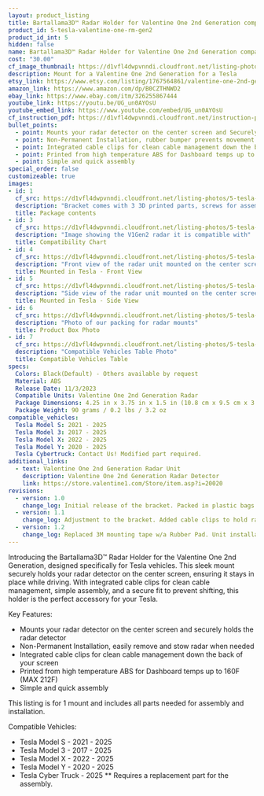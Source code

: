 ```yaml
---
layout: product_listing
title: Bartallama3D™ Radar Holder for Valentine One 2nd Generation compatible with Tesla Vehicles
product_id: 5-tesla-valentine-one-rm-gen2
product_id_int: 5
hidden: false
name: Bartallama3D™ Radar Holder for Valentine One 2nd Generation compatible with Tesla Vehicles
cost: "30.00"
cf_image_thumbnail: https://d1vfl4dwpvnndi.cloudfront.net/listing-photos/5-tesla-valentine-one-rm-gen2/0.jpg
description: Mount for a Valentine One 2nd Generation for a Tesla
etsy_link: https://www.etsy.com/listing/1767564861/valentine-one-2nd-generation-tesla-radar
amazon_link: https://www.amazon.com/dp/B0CZTHNWD2
ebay_link: https://www.ebay.com/itm/326255867444
youtube_link: https://youtu.be/UG_un0AYOsU
youtube_embed_link: https://www.youtube.com/embed/UG_un0AYOsU
cf_instruction_pdf: https://d1vfl4dwpvnndi.cloudfront.net/instruction-pdfs/Bartallama3D-Radar-Holder-Assembly-Instructions.pdf
bullet_points:
  - point: Mounts your radar detector on the center screen and Securely holds the radar detector
  - point: Non-Permanent Installation, rubber bumper prevents movement and enables easy removal for storage
  - point: Integrated cable clips for clean cable management down the back of your screen
  - point: Printed from high temperature ABS for Dashboard temps up to 160F (MAX 212F)
  - point: Simple and quick assembly
special_order: false
customizeable: true
images:
- id: 1
  cf_src: https://d1vfl4dwpvnndi.cloudfront.net/listing-photos/5-tesla-valentine-one-rm-gen2/1.jpg
  description: "Bracket comes with 3 3D printed parts, screws for assembly, a hex wrench and a alcohol cleaning pad"
  title: Package contents
- id: 3
  cf_src: https://d1vfl4dwpvnndi.cloudfront.net/listing-photos/5-tesla-valentine-one-rm-gen2/3.jpg
  description: "Image showing the V1Gen2 radar it is compatible with"
  title: Compatibility Chart
- id: 4
  cf_src: https://d1vfl4dwpvnndi.cloudfront.net/listing-photos/5-tesla-valentine-one-rm-gen2/4.jpg
  description: "Front view of the radar unit mounted on the center screen of a Tesla"
  title: Mounted in Tesla - Front View
- id: 5
  cf_src: https://d1vfl4dwpvnndi.cloudfront.net/listing-photos/5-tesla-valentine-one-rm-gen2/5.jpg
  description: "Side view of the radar unit mounted on the center screen of a Tesla"
  title: Mounted in Tesla - Side View
- id: 6
  cf_src: https://d1vfl4dwpvnndi.cloudfront.net/listing-photos/5-tesla-valentine-one-rm-gen2/6.jpg
  description: "Photo of our packing for radar mounts"
  title: Product Box Photo
- id: 7
  cf_src: https://d1vfl4dwpvnndi.cloudfront.net/listing-photos/5-tesla-valentine-one-rm-gen2/Compatible-Vehicles-Table.jpg
  description: "Compatible Vehicles Table Photo"
  title: Compatible Vehicles Table
specs:
  Colors: Black(Default) - Others available by request 
  Material: ABS
  Release Date: 11/3/2023
  Compatible Units: Valentine One 2nd Generation Radar
  Package Dimensions: 4.25 in x 3.75 in x 1.5 in (10.8 cm x 9.5 cm x 3.8cm) [HxWxD]
  Package Weight: 90 grams / 0.2 lbs / 3.2 oz
compatible_vehicles:
  Tesla Model S: 2021 - 2025
  Tesla Model 3: 2017 - 2025
  Tesla Model X: 2022 - 2025
  Tesla Model Y: 2020 - 2025
  Tesla Cybertruck: Contact Us! Modified part required.
additional_links:
  - text: Valentine One 2nd Generation Radar Unit
    description: Valentine One 2nd Generation Radar Detector
    link: https://store.valentine1.com/Store/item.asp?i=20020
revisions:
  - version: 1.0
    change_log: Initial release of the bracket. Packed in plastic bags. 
  - version: 1.1
    change_log: Adjustment to the bracket. Added cable clips to hold radar power cables down the back of the screen. Packaged in cardboard boxes with all required parts.
  - version: 1.2
    change_log: Replaced 3M mounting tape w/a Rubber Pad. Unit installation is no longer permanent and allows for easy stowage of the radar unit. Same great grip as before and does not move while driving. Updated Box to be stronger and better looking w/branding. 
---
```


Introducing the Bartallama3D™ Radar Holder for the Valentine One 2nd Generation, designed specifically for Tesla vehicles. This sleek mount securely holds your radar detector on the center screen, ensuring it stays in place while driving. With integrated cable clips for clean cable management, simple assembly, and a secure fit to prevent shifting, this holder is the perfect accessory for your Tesla.

Key Features:
- Mounts your radar detector on the center screen and securely holds the radar detector
- Non-Permanent Installation, easily remove and stow radar when needed
- Integrated cable clips for clean cable management down the back of your screen
- Printed from high temperature ABS for Dashboard temps up to 160F (MAX 212F)
- Simple and quick assembly

This listing is for 1 mount and includes all parts needed for assembly and installation.

Compatible Vehicles:
- Tesla Model S - 2021 - 2025
- Tesla Model 3 - 2017 - 2025
- Tesla Model X - 2022 - 2025
- Tesla Model Y - 2020 - 2025
- Tesla Cyber Truck - 2025 ** Requires a replacement part for the assembly. 
